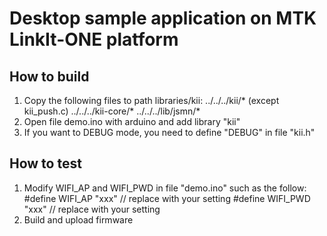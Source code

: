 # Desktop sample application on MTK LinkIt-ONE platform

## How to build
1. Copy the following files to path libraries/kii:
   ../../../kii/* (except kii_push.c)
   ../../../kii-core/*
   ../../../lib/jsmn/*
2. Open file demo.ino with arduino and add library "kii"
3. If you want to DEBUG mode, you need to define "DEBUG" in file "kii.h"

## How to test
1. Modify WIFI_AP and WIFI_PWD in file "demo.ino" such as the follow:
   #define WIFI_AP "xxx" // replace with your setting
   #define WIFI_PWD "xxx" // replace with your setting
2. Build and upload firmware